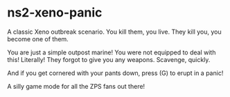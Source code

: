 ns2-xeno-panic
==============

A classic Xeno outbreak scenario. You kill them, you live. They kill you, you become one of them.

You are just a simple outpost marine! You were not equipped to deal with this! Literally! They forgot to give you any weapons. Scavenge, quickly. 

And if you get cornered with your pants down, press (G) to erupt in a panic!

A silly game mode for all the ZPS fans out there!
